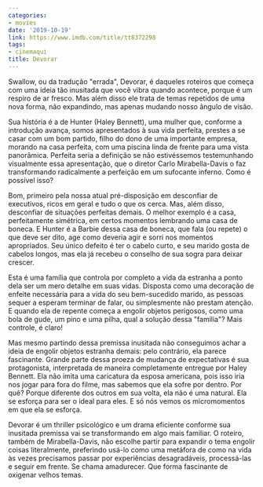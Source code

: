 ```yaml
---
categories:
- movies
date: '2019-10-19'
link: https://www.imdb.com/title/tt8372298
tags:
- cinemaqui
title: Devorar
---
```


Swallow, ou da tradução "errada", Devorar, é daqueles roteiros que começa com uma ideia tão inusitada que você vibra quando acontece, porque é um respiro de ar fresco. Mas além disso ele trata de temas repetidos de uma nova forma, não expandindo, mas apenas mudando nosso ângulo de visão.

Sua história é a de Hunter (Haley Bennett), uma mulher que, conforme a introdução avança, somos apresentados à sua vida perfeita, prestes a se casar com um bom partido, filho do dono de uma importante empresa, morando na casa perfeita, com uma piscina linda de frente para uma vista panorâmica. Perfeita seria a definição se não estivéssemos testemunhando visualmente essa apresentação, que o diretor Carlo Mirabella-Davis o faz transformando radicalmente a perfeição em um sufocante inferno. Como é possível isso?

Bom, primeiro pela nossa atual pré-disposição em desconfiar de executivos, ricos em geral e tudo o que os cerca. Mas, além disso, desconfiar de situações perfeitas demais. O melhor exemplo é a casa, perfeitamente simétrica, em certos momentos lembrando uma casa de boneca. E Hunter é a Barbie dessa casa de boneca, que fala (ou repete) o que deve ser dito, age como deveria agir e sorri nos momentos apropriados. Seu único defeito é ter o cabelo curto, e seu marido gosta de cabelos longos, mas ela já recebeu o conselho de sua sogra para deixar crescer.

Esta é uma família que controla por completo a vida da estranha a ponto dela ser um mero detalhe em suas vidas. Disposta como uma decoração de enfeite necessária para a vida do seu bem-sucedido marido, as pessoas sequer a esperam terminar de falar, ou simplesmente não prestam atenção. E quando ela de repente começa a engolir objetos perigosos, como uma bola de gude, um pino e uma pilha, qual a solução dessa "família"? Mais controle, é claro!

Mas mesmo partindo dessa premissa inusitada não conseguimos achar a ideia de engolir objetos estranha demais: pelo contrário, ela parece fascinante. Grande parte dessa proeza de mudança de expectativas é sua protagonista, interpretada de maneira completamente entregue por Haley Bennett. Ela não imita uma caricatura da esposa americana, pois isso iria nos jogar para fora do filme, mas sabemos que ela sofre por dentro. Por quê? Porque diferente dos outros em sua volta, ela não é uma natural. Ela se esforça para ser o ideal para eles. E só nós vemos os micromomentos em que ela se esforça.

Devorar é um thriller psicológico e um drama eficiente conforme sua inusitada premissa vai se transformando em algo mais familiar. O roteiro, também de Mirabella-Davis, não escolhe partir para expandir o tema engolir coisas literalmente, preferindo usá-lo como uma metáfora de como na vida às vezes precisamos passar por experiências desagradáveis, processá-las e seguir em frente. Se chama amadurecer. Que forma fascinante de oxigenar velhos temas.